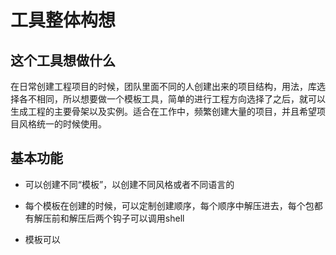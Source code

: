 # 工具整体构想



## 这个工具想做什么

在日常创建工程项目的时候，团队里面不同的人创建出来的项目结构，用法，库选择各不相同，所以想要做一个模板工具，简单的进行工程方向选择了之后，就可以生成工程的主要骨架以及实例。适合在工作中，频繁创建大量的项目，并且希望项目风格统一的时候使用。





## 基本功能

* 可以创建不同“模板”，以创建不同风格或者不同语言的

* 每个模板在创建的时候，可以定制创建顺序，每个顺序中解压进去，每个包都有解压前和解压后两个钩子可以调用shell

* 模板可以

